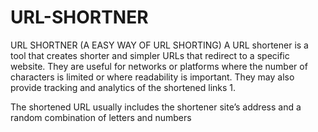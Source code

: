 # URL-SHORTNER
URL SHORTNER (A EASY WAY OF URL SHORTING)
A URL shortener is a tool that creates shorter and simpler URLs that redirect to a specific website. They are useful for networks or platforms where the number of characters is limited or where readability is important. They may also provide tracking and analytics of the shortened links 1.

The shortened URL usually includes the shortener site’s address and a random combination of letters and numbers
